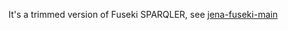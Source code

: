It's a trimmed version of Fuseki SPARQLER, 
see [jena-fuseki-main](https://github.com/apache/jena/tree/master/jena-fuseki2/jena-fuseki-main/sparqler)